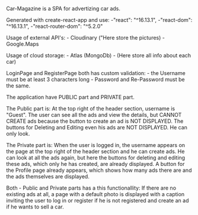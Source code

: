 Car-Magazine is a SPA for advertizing car ads.

Generated with create-react-app and use:
    -"react": "^16.13.1",
    -"react-dom": "^16.13.1",
    -"react-router-dom": "^5.2.0"

Usage of external API's:
    - Cloudinary ("Here store the pictures)
    - Google.Maps

Usage of cloud storage:
    - Atlas (MongoDb) - (Here store all info about each car)

LoginPage and RegisterPage both has custom validation:
    - the Username must be at least 3 characters long
    - Password and Re-Password must be the same.

The application have PUBLIC part and PRIVATE part.

The Public part is:
    At the top right of the header section, username is "Guest".
    The user can see all the ads and view the details, but CANNOT CREATE ads because the button to create an ad is NOT DISPLAYED. The buttons for Deleting and Editing even his ads are NOT DISPLAYED. He can only look.

The Private part is:
    When the user is logged in, the username appears on the page at the top right of the header section and he can create ads. He can look at all the ads again, but here the buttons for deleting and editing these ads, which only he has created, are already displayed.
    A button for the Profile page already appears, which shows how many ads there are and the ads themselves are displayed.

Both - Public and Private parts has a this functionallity:
    If there are no existing ads at all, a page with a default photo is displayed with a caption inviting the user to log in or register if he is not registered and create an ad if he wants to sell a car.